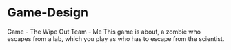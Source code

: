 # Game-Design
Game - The Wipe Out
Team - Me
This game is about, a zombie who escapes from a lab, which you play as who has to escape from the scientist.
